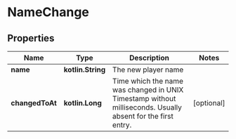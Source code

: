 
# NameChange

## Properties
Name | Type | Description | Notes
------------ | ------------- | ------------- | -------------
**name** | **kotlin.String** | The new player name | 
**changedToAt** | **kotlin.Long** | Time which the name was changed in UNIX Timestamp without milliseconds. Usually absent for the first entry. |  [optional]



